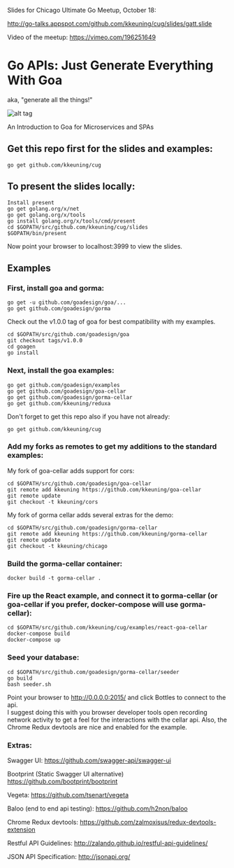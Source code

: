 Slides for Chicago Ultimate Go Meetup, October 18:

http://go-talks.appspot.com/github.com/kkeuning/cug/slides/gatt.slide

Video of the meetup:
https://vimeo.com/196251649

# Go APIs: Just Generate Everything With Goa

aka, "generate all the things!"

![alt tag](https://github.com/kkeuning/cug/blob/master/slides/gatt.jpg)

An Introduction to Goa for Microservices and SPAs

## Get this repo first for the slides and examples:
```
go get github.com/kkeuning/cug
```

## To present the slides locally:
```
Install present
go get golang.org/x/net
go get golang.org/x/tools
go install golang.org/x/tools/cmd/present
cd $GOPATH/src/github.com/kkeuning/cug/slides
$GOPATH/bin/present
```
Now point your browser to localhost:3999 to view the slides.

## Examples

### First, install goa and gorma:
```
go get -u github.com/goadesign/goa/...
go get github.com/goadesign/gorma
```
Check out the v1.0.0 tag of goa for best compatibility with my examples.
```
cd $GOPATH/src/github.com/goadesign/goa
git checkout tags/v1.0.0
cd goagen
go install
```

### Next, install the goa examples:
```
go get github.com/goadesign/examples
go get github.com/goadesign/goa-cellar
go get github.com/goadesign/gorma-cellar
go get github.com/kkeuning/reduxa
```
Don't forget to get this repo also if you have not already:
```
go get github.com/kkeuning/cug
```

### Add my forks as remotes to get my additions to the standard examples:
My fork of goa-cellar adds support for cors:
```
cd $GOPATH/src/github.com/goadesign/goa-cellar
git remote add kkeuning https://github.com/kkeuning/goa-cellar
git remote update
git checkout -t kkeuning/cors
```
My fork of gorma cellar adds several extras for the demo:
```
cd $GOPATH/src/github.com/goadesign/gorma-cellar
git remote add kkeuning https://github.com/kkeuning/gorma-cellar
git remote update
git checkout -t kkeuning/chicago
```
### Build the gorma-cellar container:
```
docker build -t gorma-cellar .
```

### Fire up the React example, and connect it to gorma-cellar (or goa-cellar if you prefer, docker-compose will use gorma-cellar):
```
cd $GOPATH/src/github.com/kkeuning/cug/examples/react-goa-cellar
docker-compose build
docker-compose up
```

### Seed your database:
```
cd $GOPATH/src/github.com/goadesign/gorma-cellar/seeder
go build
bash seeder.sh
```
Point your browser to http://0.0.0.0:2015/ and click Bottles to connect to the api.  
I suggest doing this with you browser developer tools open recording network activity to get a feel for the interactions with the cellar api.  Also, the Chrome Redux devtools are nice and enabled for the example.


### Extras:
Swagger UI:
https://github.com/swagger-api/swagger-ui

Bootprint (Static Swagger UI alternative)
https://github.com/bootprint/bootprint

Vegeta:
https://github.com/tsenart/vegeta

Baloo (end to end api testing):
https://github.com/h2non/baloo

Chrome Redux devtools:
https://github.com/zalmoxisus/redux-devtools-extension

Restful API Guidelines:
http://zalando.github.io/restful-api-guidelines/

JSON API Specification:
http://jsonapi.org/
